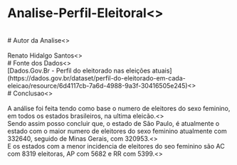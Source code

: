 # Analise-Perfil-Eleitoral<>
<br>
# Autor da Analise<>
<br>
<br> Renato Hidalgo Santos<>
<br>
# Fonte dos Dados<>
<br>[Dados.Gov.Br - Perfil do eleitorado nas eleições atuais](https://dados.gov.br/dataset/perfil-do-eleitorado-em-cada-eleicao/resource/6d4117cb-7a6d-4988-9a3f-30416505e245)<>
<br>
# Conclusao<>
<br>
<br>A análise foi feita tendo como base o numero de eleitores do sexo feminino, em todos os estados brasileiros, na ultima eleicão.<>
<br>Sendo assim posso concluir que, o estado de São Paulo, é atualmente o estado com o maior numero de eleitores do sexo feminino atualmente com 332640, seguido de Minas Gerais, com 320953.<>
<br>E os estados com a menor incidencia de eleitores do seo feminino são AC com 8319 eleitoras, AP com 5682 e RR com 5399.<>
